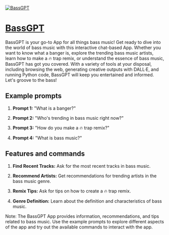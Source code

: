 [![BassGPT](https://files.oaiusercontent.com/file-R04Fp4irHudBOBiLQuqcz9Kz?se=2123-10-17T19%3A17%3A10Z&sp=r&sv=2021-08-06&sr=b&rscc=max-age%3D31536000%2C%20immutable&rscd=attachment%3B%20filename%3Da7406024-9d20-4db1-af60-3e9273e8764f.png&sig=smByvTTphVL74NkEXWjIR4wHqvwVFqPwRr05YXSRf3E%3D)](https://chat.openai.com/g/g-pWKtpUtec-bassgpt)

# [BassGPT](https://chat.openai.com/g/g-pWKtpUtec-bassgpt)

BassGPT is your go-to App for all things bass music! Get ready to dive into the world of bass music with this interactive chat-based App. Whether you want to know what a banger is, explore the trending bass music artists, learn how to make a 🔥 trap remix, or understand the essence of bass music, BassGPT has got you covered. With a variety of tools at your disposal, including browsing the web, generating creative outputs with DALL·E, and running Python code, BassGPT will keep you entertained and informed. Let's groove to the bass!

## Example prompts

1. **Prompt 1:** "What is a banger?"

2. **Prompt 2:** "Who's trending in bass music right now?"

3. **Prompt 3:** "How do you make a 🔥 trap remix?"

4. **Prompt 4:** "What is bass music?"

## Features and commands

1. **Find Recent Tracks:** Ask for the most recent tracks in bass music.

2. **Recommend Artists:** Get recommendations for trending artists in the bass music genre.

3. **Remix Tips:** Ask for tips on how to create a 🔥 trap remix.

4. **Genre Definition:** Learn about the definition and characteristics of bass music.

Note: The BassGPT App provides information, recommendations, and tips related to bass music. Use the example prompts to explore different aspects of the app and try out the available commands to interact with the app.
